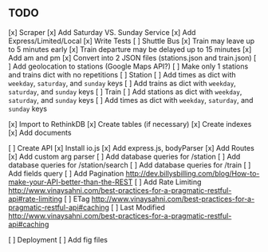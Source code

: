 
## TODO

[x] Scraper
    [x] Add Saturday VS. Sunday Service
    [x] Add Express/Limited/Local
    [x] Write Tests
    [ ] Shuttle Bus
    [x] Train may leave up to 5 minutes early
    [x] Train departure may be delayed up to 15 minutes
    [x] Add am and pm
    [x] Convert into 2 JSON files (stations.json and train.json)
    [ ] Add geolocation to stations (Google Maps API?)
    [ ] Make only 1 stations and trains dict with no repetitions
        [ ] Station
            [ ] Add times as dict with `weekday`, `saturday`, and `sunday` keys
            [ ] Add trains as dict with `weekday`, `saturday`, and `sunday` keys
        [ ] Train
            [ ] Add stations as dict with `weekday`, `saturday`, and `sunday` keys
            [ ] Add times as dict with `weekday`, `saturday`, and `sunday` keys

[x] Import to RethinkDB
    [x] Create tables (if necessary)
    [x] Create indexes
    [x] Add documents

[ ] Create API
    [x] Install io.js
    [x] Add express.js, bodyParser
    [x] Add Routes
    [x] Add custom arg parser
    [ ] Add database queries for /station
    [ ] Add database queries for /station/search
    [ ] Add database queries for /train
    [ ] Add fields query
    [ ] Add Pagination http://dev.billysbilling.com/blog/How-to-make-your-API-better-than-the-REST
    [ ] Add Rate Limiting http://www.vinaysahni.com/best-practices-for-a-pragmatic-restful-api#rate-limiting
    [ ] ETag http://www.vinaysahni.com/best-practices-for-a-pragmatic-restful-api#caching
    [ ] Last Modified http://www.vinaysahni.com/best-practices-for-a-pragmatic-restful-api#caching

[ ] Deployment
    [ ] Add fig files
